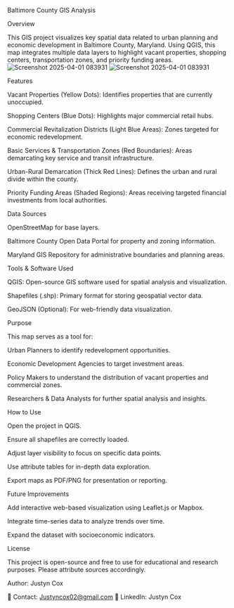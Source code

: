 Baltimore County GIS Analysis

Overview

This GIS project visualizes key spatial data related to urban planning and economic development in Baltimore County, Maryland. Using QGIS, this map integrates multiple data layers to highlight vacant properties, shopping centers, transportation zones, and priority funding areas.
![Screenshot 2025-04-01 083931](https://github.com/user-attachments/assets/f8eaea22-c0b8-485d-ace0-63f15cab12b2)
![Screenshot 2025-04-01 083931](https://github.com/user-attachments/assets/8bcae35d-54dd-4798-ac88-dab170878da0)

Features

Vacant Properties (Yellow Dots): Identifies properties that are currently unoccupied.

Shopping Centers (Blue Dots): Highlights major commercial retail hubs.

Commercial Revitalization Districts (Light Blue Areas): Zones targeted for economic redevelopment.

Basic Services & Transportation Zones (Red Boundaries): Areas demarcating key service and transit infrastructure.

Urban-Rural Demarcation (Thick Red Lines): Defines the urban and rural divide within the county.

Priority Funding Areas (Shaded Regions): Areas receiving targeted financial investments from local authorities.

Data Sources

OpenStreetMap for base layers.

Baltimore County Open Data Portal for property and zoning information.

Maryland GIS Repository for administrative boundaries and planning areas.

Tools & Software Used

QGIS: Open-source GIS software used for spatial analysis and visualization.

Shapefiles (.shp): Primary format for storing geospatial vector data.

GeoJSON (Optional): For web-friendly data visualization.

Purpose

This map serves as a tool for:

Urban Planners to identify redevelopment opportunities.

Economic Development Agencies to target investment areas.

Policy Makers to understand the distribution of vacant properties and commercial zones.

Researchers & Data Analysts for further spatial analysis and insights.

How to Use

Open the project in QGIS.

Ensure all shapefiles are correctly loaded.

Adjust layer visibility to focus on specific data points.

Use attribute tables for in-depth data exploration.

Export maps as PDF/PNG for presentation or reporting.

Future Improvements

Add interactive web-based visualization using Leaflet.js or Mapbox.

Integrate time-series data to analyze trends over time.

Expand the dataset with socioeconomic indicators.

License

This project is open-source and free to use for educational and research purposes. Please attribute sources accordingly.

Author: Justyn Cox

📧 Contact: Justyncox02@gmail.com
🔗 LinkedIn: Justyn Cox





